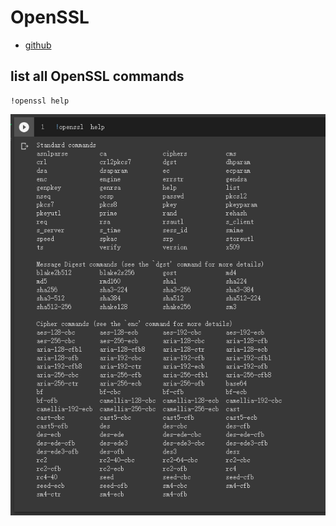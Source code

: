 # OpenSSL
- [github](https://github.com/openssl/openssl)
## list all OpenSSL commands
```
!openssl help
```
![result](./opensslCommands.PNG)